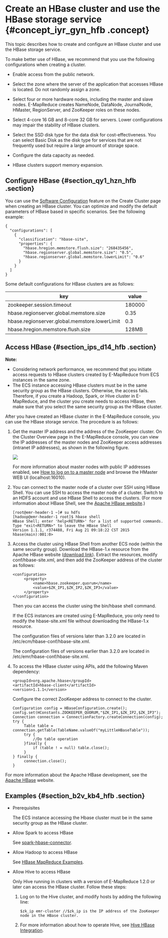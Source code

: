 # Create an HBase cluster and use the HBase storage service {#concept_iyr_gyn_hfb .concept}

This topic describes how to create and configure an HBase cluster and use the HBase storage service.

To make better use of HBase, we recommend that you use the following configurations when creating a cluster.

-   Enable access from the public network.

-   Select the zone where the server of the application that accesses HBase is located. Do not randomly assign a zone.

-   Select four or more hardware nodes, including the master and slave nodes. E-MapReduce creates NameNode, DataNode, JournalNode, HMaster, RegionServer, and ZooKeeper roles on these nodes.

-   Select 4-core 16 GB and 8-core 32 GB for servers. Lower configurations may impair the stability of HBase clusters.

-   Select the SSD disk type for the data disk for cost-effectiveness. You can select Basic Disk as the disk type for services that are not frequently used but require a large amount of storage space.

-   Configure the data capacity as needed.

-   HBase clusters support memory expansion.


## Configure HBase {#section_qy1_hzn_hfb .section}

You can use the [Software Configuration](../DNemapreduce1876943/EN-US_TP_17886.dita#concept_ctp_kkn_y2b) feature on the Create Cluster page when creating an HBase cluster. You can optimize and modify the default parameters of HBase based in specific scenarios. See the following example:

```
{
  "configurations": [
    {
      "classification": "hbase-site",
      "properties": {
        "hbase.hregion.memstore.flush.size": "268435456",
        "hbase.regionserver.global.memstore.size": "0.5",
        "hbase.regionserver.global.memstore.lowerLimit": "0.6"
      }
    }
  ]
}
```

Some default configurations for HBase clusters are as follows:

|key|value|
|---|-----|
|zookeeper.session.timeout|180000|
|hbase.regionserver.global.memstore.size|0.35|
|hbase.regionserver.global.memstore.lowerLimit|0.3|
|hbase.hregion.memstore.flush.size|128MB|

## Access HBase {#section_ips_d14_hfb .section}

**Note:** 

-   Considering network performance, we recommend that you initiate access requests to HBase clusters created by E-MapReduce from ECS instances in the same zone.
-   The ECS instance accessing HBase clusters must be in the same security group as the HBase clusters. Otherwise, the access fails. Therefore, if you create a Hadoop, Spark, or Hive cluster in E-MapReduce, and the cluster you create needs to access HBase, then make sure that you select the same security group as the HBase cluster.

After you have created an HBase cluster in the E-MapReduce console, you can use the HBase storage service. The procedure is as follows:

1.  Get the master IP address and the address of the ZooKeeper cluster. On the Cluster Overview page in the E-MapReduce console, you can view the IP addresses of the master nodes and ZooKeeper access addresses \(intranet IP addresses\), as shown in the following figure.

    ![](http://static-aliyun-doc.oss-cn-hangzhou.aliyuncs.com/assets/img/17990/154286668113234_en-US.png)

    For more information about master nodes with public IP addresses enabled, see [How to log on to a master node](../DNemapreduce1876943/EN-US_TP_17923.dita#concept_sns_sww_y2b) and browse the HMaster WEB UI \(localhost:16010\).

2.  You can connect to the master node of a cluster over SSH using HBase Shell. You can use SSH to access the master node of a cluster. Switch to an HDFS account and use HBase Shell to access the clusters. \(For more information about HBase Shell, see the [Apache HBase website](http://hbase.apache.org/book.html?spm=a2c4g.11186623.2.17.1877a3baxItNfG#shell).\)

    ```
    [root@emr-header-1 ~]# su hdfs
    [hadoop@emr-header-1 root]$ hbase shell
    HBase Shell; enter 'help<RETURN>' for a list of supported commands.
    Type "exit<RETURN>" to leave the HBase Shell
    Version 1.1.1, r374488, Fri Aug 21 09:18:22 CST 2015
    hbase(main):001:0>
    ```

3.  Access the cluster using HBase Shell from another ECS node \(within the same security group\). Download the HBase-1.x resource from the Apache HBase website \([download link](http://www.apache.org/dyn/closer.cgi/hbase/?spm=a2c4g.11186623.2.18.1877a3baxItNfG)\). Extract the resources, modify conf/hbase-site.xml, and then add the ZooKeeper address of the cluster as follows:

    ```
    <configuration>
         <property>
             <name>hbase.zookeeper.quorum</name>
             <value>$ZK_IP1,$ZK_IP2,$ZK_IP3</value>
         </property>
    </configuration>
    ```

    Then you can access the cluster using the bin/hbase shell command.

    If the ECS instances are created using E-MapReduce, you only need to modify the hbase-site.xml file without downloading the HBase-1.x resource.

    The configuration files of versions later than 3.2.0 are located in /etc/ecm/hbase-conf/hbase-site.xml.

    The configuration files of versions earlier than 3.2.0 are located in /etc/emr/hbase-conf/hbase-site.xml.

4.  To access the HBase cluster using APIs, add the following Maven dependency:

    ```
    <groupId>org.apache.hbase</groupId>
    <artifactId>hbase-client</artifactId>
    <version>1.1.1</version>
    ```

    Configure the correct ZooKeeper address to connect to the cluster.

    ```
    Configuration config = HBaseConfiguration.create();
    config.set(HConstants.ZOOKEEPER_QUORUM,"$ZK_IP1,$ZK_IP2,$ZK_IP3");
    Connection connection = ConnectionFactory.createConnection(config);
    try {
         Table table = connection.getTable(TableName.valueOf("myLittleHBaseTable"));
         try {
             //Do table operation
         }finally {
             if (table ! = null) table.close();
         }
    } finally {
         connection.close();
    }
    ```


For more information about the Apache HBase development, see the [Apache HBase](http://hbase.apache.org/book.html?spm=a2c4g.11186623.2.19.1877a3baxItNfG#architecture.client) website.

## Examples {#section_b2v_kb4_hfb .section}

-   Prerequisites

    The ECS instance accessing the Hbase cluster must be in the same security group as the HBase cluster.

-   Allow Spark to access HBase

    See [spark-hbase-connector](https://github.com/nerdammer/spark-hbase-connector).

-   Allow Hadoop to access HBase

    See [HBase MapReduce Examples](http://hbase.apache.org/0.94/book/mapreduce.example.html#mapreduce.example.read).

-   Allow Hive to access HBase

    Only Hive running in clusters with a version of E-MapReduce 1.2.0 or later can access the HBase cluster. Follow these steps:

    1.  Log on to the Hive cluster, and modify hosts by adding the following line:

        ```
        $zk_ip emr-cluster //$zk_ip is the IP address of the ZooKeeper node in the HBase cluster.
        ```

    2.  For more information about how to operate Hive, see [Hive HBase Integration](https://cwiki.apache.org/confluence/display/Hive/HBaseIntegration).

